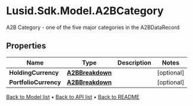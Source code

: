 # Lusid.Sdk.Model.A2BCategory
A2B Category - one of the five major categories in the A2BDataRecord

## Properties

Name | Type | Description | Notes
------------ | ------------- | ------------- | -------------
**HoldingCurrency** | [**A2BBreakdown**](A2BBreakdown.md) |  | [optional] 
**PortfolioCurrency** | [**A2BBreakdown**](A2BBreakdown.md) |  | [optional] 

[Back to Model list](../README.md#documentation-for-models) &#8226; [Back to API list](../README.md#documentation-for-api-endpoints) &#8226; [Back to README](../README.md)


